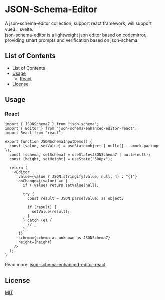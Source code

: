 # JSON-Schema-Editor

A json-schema-editor collection, support react framework, will support vue3、svelte.<br />
json-schema-editor is a lightweight json editor based on codemirror, providing smart prompts and verification based on json-schema.

## List of Contents

- List of Contents
- [Usage](#Usage)
  - [React](#react)
- [License](#license)

## Usage

### React
```tsx
import { JSONSchema7 } from "json-schema";
import { Editor } from "json-schema-enhanced-editor-react";
import React from "react";

export function JSONSchemaInputDemo() {
  const [value, setValue] = useState<object | null>({ ...mock.package });
  const [schema, setSchema] = useState<JSONSchema7 | null>(null);
  const [height, setHeight] = useState("300px");

  return (
    <Editor 
      value={value ? JSON.stringify(value, null, 4) : "{}"}
      onChange={(value) => {
        if (!value) return setValue(null);

        try {
          const result = JSON.parse(value) as object;

          if (result) {
            setValue(result);
          }
        } catch (e) {
          // _
        }
      }}
      schema={schema as unknown as JSONSchema7}
      height={height}
    />
  );
}
```

Read more: [json-schema-enhanced-editor-react](https://github.com/rookie-luochao/json-schema-editor/tree/main/packages/json-schema-editor-react)

## License
[MIT](https://github.com/rookie-luochao/json-schema-editor/blob/main/LICENSE)